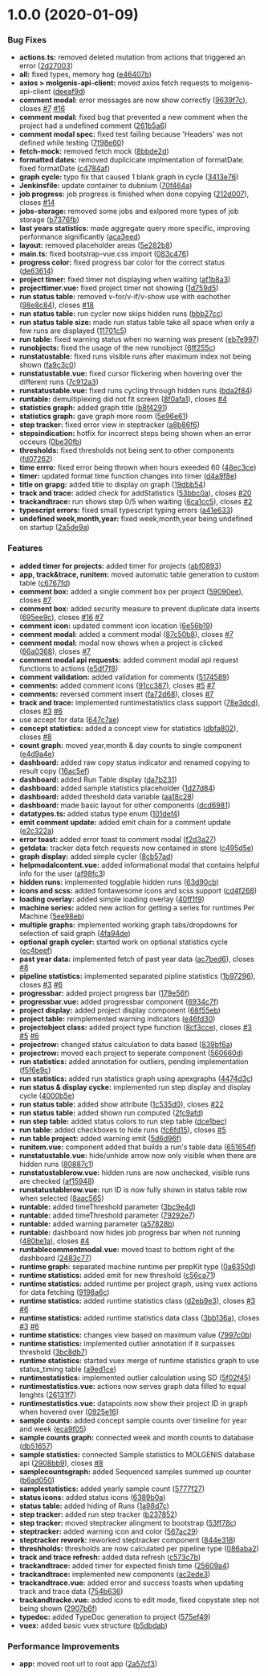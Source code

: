 # 1.0.0 (2020-01-09)


### Bug Fixes

* **actions.ts:** removed deleted mutation from actions that triggered an error ([2d27003](https://github.com/molgenis/molgenis-app-pipeline-dashboard/commit/2d27003))
* **all:** fixed types, memory hog ([e46407b](https://github.com/molgenis/molgenis-app-pipeline-dashboard/commit/e46407b))
* **axios > molgenis-api-client:** moved axios fetch requests to molgenis-api-client ([deeaf9d](https://github.com/molgenis/molgenis-app-pipeline-dashboard/commit/deeaf9d))
* **comment modal:** error messages are now show correctly ([9639f7c](https://github.com/molgenis/molgenis-app-pipeline-dashboard/commit/9639f7c)), closes [#7](https://github.com/molgenis/molgenis-app-pipeline-dashboard/issues/7) [#16](https://github.com/molgenis/molgenis-app-pipeline-dashboard/issues/16)
* **comment modal:** fixed bug that prevented a new comment when the project had a undefined comment ([261b5a6](https://github.com/molgenis/molgenis-app-pipeline-dashboard/commit/261b5a6))
* **comment modal spec:** fixed test failing because 'Headers' was not defined while testing ([7f98e60](https://github.com/molgenis/molgenis-app-pipeline-dashboard/commit/7f98e60))
* **fetch-mock:** removed fetch mock ([8bbde2d](https://github.com/molgenis/molgenis-app-pipeline-dashboard/commit/8bbde2d))
* **formatted dates:** removed duplicicate implmentation of formatDate. fixed formatDate ([c4784af](https://github.com/molgenis/molgenis-app-pipeline-dashboard/commit/c4784af))
* **graph cycle:** typo fix that caused 1 blank graph in cycle ([3413e76](https://github.com/molgenis/molgenis-app-pipeline-dashboard/commit/3413e76))
* **Jenkinsfile:** update container to dubnium ([70f464a](https://github.com/molgenis/molgenis-app-pipeline-dashboard/commit/70f464a))
* **job progress:** job progress is finished when done copying ([212d007](https://github.com/molgenis/molgenis-app-pipeline-dashboard/commit/212d007)), closes [#14](https://github.com/molgenis/molgenis-app-pipeline-dashboard/issues/14)
* **jobs-storage:** removed some jobs and exlpored more types of job storage ([b7376fb](https://github.com/molgenis/molgenis-app-pipeline-dashboard/commit/b7376fb))
* **last years statistics:** made aggregate query more specific, improving performance significantly ([aca3eed](https://github.com/molgenis/molgenis-app-pipeline-dashboard/commit/aca3eed))
* **layout:** removed placeholder areas ([5e282b8](https://github.com/molgenis/molgenis-app-pipeline-dashboard/commit/5e282b8))
* **main.ts:** fixed bootstrap-vue.css import ([083c476](https://github.com/molgenis/molgenis-app-pipeline-dashboard/commit/083c476))
* **progress color:** fixed progress bar color for the correct status ([de63614](https://github.com/molgenis/molgenis-app-pipeline-dashboard/commit/de63614))
* **project timer:** fixed timer not displaying when waiting ([af1b8a3](https://github.com/molgenis/molgenis-app-pipeline-dashboard/commit/af1b8a3))
* **projecttimer.vue:** fixed project timer not showing ([1d759d5](https://github.com/molgenis/molgenis-app-pipeline-dashboard/commit/1d759d5))
* **run status table:** removed v-for/v-if/v-show use with eachother ([98e8c84](https://github.com/molgenis/molgenis-app-pipeline-dashboard/commit/98e8c84)), closes [#18](https://github.com/molgenis/molgenis-app-pipeline-dashboard/issues/18)
* **run status table:** run cycler now skips hidden runs ([bbb27cc](https://github.com/molgenis/molgenis-app-pipeline-dashboard/commit/bbb27cc))
* **run status table size:** made run status table take all space when only a few runs are displayed ([11701c5](https://github.com/molgenis/molgenis-app-pipeline-dashboard/commit/11701c5))
* **run table:** fixed warning status when no warning was present ([eb7e997](https://github.com/molgenis/molgenis-app-pipeline-dashboard/commit/eb7e997))
* **runobjects:** fixed the usage of the new runobject ([6ff255c](https://github.com/molgenis/molgenis-app-pipeline-dashboard/commit/6ff255c))
* **runstatustable:** fixed runs visible runs after maximum index not being shown ([fa9c3c0](https://github.com/molgenis/molgenis-app-pipeline-dashboard/commit/fa9c3c0))
* **runstatustable.vue:** fixed cursor flickering when hovering over the different runs ([7c912a3](https://github.com/molgenis/molgenis-app-pipeline-dashboard/commit/7c912a3))
* **runstatustable.vue:** fixed runs cycling through hidden runs ([bda2f84](https://github.com/molgenis/molgenis-app-pipeline-dashboard/commit/bda2f84))
* **runtable:** demultiplexing did not fit screen ([8f0afa1](https://github.com/molgenis/molgenis-app-pipeline-dashboard/commit/8f0afa1)), closes [#4](https://github.com/molgenis/molgenis-app-pipeline-dashboard/issues/4)
* **statistics graph:** added graph title ([b8f4291](https://github.com/molgenis/molgenis-app-pipeline-dashboard/commit/b8f4291))
* **statistics graph:** gave graph more room ([5e96e61](https://github.com/molgenis/molgenis-app-pipeline-dashboard/commit/5e96e61))
* **step tracker:** fixed error view in steptracker ([a8b86f6](https://github.com/molgenis/molgenis-app-pipeline-dashboard/commit/a8b86f6))
* **stepsindication:** hotfix for incorrect steps being shown when an error occeurs ([0be30fb](https://github.com/molgenis/molgenis-app-pipeline-dashboard/commit/0be30fb))
* **thresholds:** fixed thresholds not being sent to other components ([fd07262](https://github.com/molgenis/molgenis-app-pipeline-dashboard/commit/fd07262))
* **time errro:** fixed error being thrown when hours exeeded 60 ([48ec3ce](https://github.com/molgenis/molgenis-app-pipeline-dashboard/commit/48ec3ce))
* **timer:** updated format time function changes into timer ([d4a9f8e](https://github.com/molgenis/molgenis-app-pipeline-dashboard/commit/d4a9f8e))
* **title on grapg:** added title to display on graph ([19dbb54](https://github.com/molgenis/molgenis-app-pipeline-dashboard/commit/19dbb54))
* **track and trace:** added check for addStatistics ([53bbc0a](https://github.com/molgenis/molgenis-app-pipeline-dashboard/commit/53bbc0a)), closes [#20](https://github.com/molgenis/molgenis-app-pipeline-dashboard/issues/20)
* **trackandtrace:** run shows step 0/5 when waiting ([6ca1cc5](https://github.com/molgenis/molgenis-app-pipeline-dashboard/commit/6ca1cc5)), closes [#2](https://github.com/molgenis/molgenis-app-pipeline-dashboard/issues/2)
* **typescript errors:** fixed small typescript typing errors ([a41e633](https://github.com/molgenis/molgenis-app-pipeline-dashboard/commit/a41e633))
* **undefined week,month,year:** fixed week,month,year being undefined on startup ([2a5de9a](https://github.com/molgenis/molgenis-app-pipeline-dashboard/commit/2a5de9a))


### Features

* **added timer for projects:** added timer for projects ([abf0893](https://github.com/molgenis/molgenis-app-pipeline-dashboard/commit/abf0893))
* **app, track&trace, runitem:** moved automatic table generation to custom table ([c6767fd](https://github.com/molgenis/molgenis-app-pipeline-dashboard/commit/c6767fd))
* **comment box:** added a single comment box per project ([59090ee](https://github.com/molgenis/molgenis-app-pipeline-dashboard/commit/59090ee)), closes [#7](https://github.com/molgenis/molgenis-app-pipeline-dashboard/issues/7)
* **comment box:** added security measure to prevent duplicate data inserts ([695ee9c](https://github.com/molgenis/molgenis-app-pipeline-dashboard/commit/695ee9c)), closes [#16](https://github.com/molgenis/molgenis-app-pipeline-dashboard/issues/16) [#7](https://github.com/molgenis/molgenis-app-pipeline-dashboard/issues/7)
* **comment icon:** updated comment icon location ([6e56b19](https://github.com/molgenis/molgenis-app-pipeline-dashboard/commit/6e56b19))
* **comment modal:** added a comment modal ([87c50b8](https://github.com/molgenis/molgenis-app-pipeline-dashboard/commit/87c50b8)), closes [#7](https://github.com/molgenis/molgenis-app-pipeline-dashboard/issues/7)
* **comment modal:** modal now shows when a project is clicked ([66a0368](https://github.com/molgenis/molgenis-app-pipeline-dashboard/commit/66a0368)), closes [#7](https://github.com/molgenis/molgenis-app-pipeline-dashboard/issues/7)
* **comment modal api requests:** added comment modal api request functions to actions ([e5df7f8](https://github.com/molgenis/molgenis-app-pipeline-dashboard/commit/e5df7f8))
* **comment validation:** added validation for comments ([5174589](https://github.com/molgenis/molgenis-app-pipeline-dashboard/commit/5174589))
* **comments:** added comment icons ([91cc387](https://github.com/molgenis/molgenis-app-pipeline-dashboard/commit/91cc387)), closes [#5](https://github.com/molgenis/molgenis-app-pipeline-dashboard/issues/5) [#7](https://github.com/molgenis/molgenis-app-pipeline-dashboard/issues/7)
* **comments:** reversed comment insert ([fa72d68](https://github.com/molgenis/molgenis-app-pipeline-dashboard/commit/fa72d68)), closes [#7](https://github.com/molgenis/molgenis-app-pipeline-dashboard/issues/7)
* **track and trace:** implemented runtimestatistics class support ([78e3dcd](https://github.com/molgenis/molgenis-app-pipeline-dashboard/commit/78e3dcd)), closes [#3](https://github.com/molgenis/molgenis-app-pipeline-dashboard/issues/3) [#6](https://github.com/molgenis/molgenis-app-pipeline-dashboard/issues/6)
* use accept for data ([647c7ae](https://github.com/molgenis/molgenis-app-pipeline-dashboard/commit/647c7ae))
* **concept statistics:** added a concept view for statistics ([dbfa802](https://github.com/molgenis/molgenis-app-pipeline-dashboard/commit/dbfa802)), closes [#8](https://github.com/molgenis/molgenis-app-pipeline-dashboard/issues/8)
* **count graph:** moved year,month & day counts to single component ([e4d9a4e](https://github.com/molgenis/molgenis-app-pipeline-dashboard/commit/e4d9a4e))
* **dashboard:** added raw copy status indicator and renamed copying to result copy ([16ac5ef](https://github.com/molgenis/molgenis-app-pipeline-dashboard/commit/16ac5ef))
* **dashboard:** added Run Table display ([da7b231](https://github.com/molgenis/molgenis-app-pipeline-dashboard/commit/da7b231))
* **dashboard:** added sample statistics placeholder ([1d27d84](https://github.com/molgenis/molgenis-app-pipeline-dashboard/commit/1d27d84))
* **dashboard:** added threshold data variable ([aa18c28](https://github.com/molgenis/molgenis-app-pipeline-dashboard/commit/aa18c28))
* **dashboard:** made basic layout for other components ([dcd6981](https://github.com/molgenis/molgenis-app-pipeline-dashboard/commit/dcd6981))
* **datatypes.ts:** added status type enum ([101def4](https://github.com/molgenis/molgenis-app-pipeline-dashboard/commit/101def4))
* **emit comment update:** added emit chain for a comment update ([e2c322a](https://github.com/molgenis/molgenis-app-pipeline-dashboard/commit/e2c322a))
* **error toast:** added error toast to comment modal ([f2d3a27](https://github.com/molgenis/molgenis-app-pipeline-dashboard/commit/f2d3a27))
* **getdata:** tracker data fetch requests now contained in store ([c495d5e](https://github.com/molgenis/molgenis-app-pipeline-dashboard/commit/c495d5e))
* **graph display:** added simple cycler ([8cb57ad](https://github.com/molgenis/molgenis-app-pipeline-dashboard/commit/8cb57ad))
* **helpmodalcontent.vue:** added informational modal that contains helpful info for the user ([af98fc3](https://github.com/molgenis/molgenis-app-pipeline-dashboard/commit/af98fc3))
* **hidden runs:** implemented togglable hidden runs ([63d90cb](https://github.com/molgenis/molgenis-app-pipeline-dashboard/commit/63d90cb))
* **icons and scss:** added fontawesome icons and scss support ([cd4f268](https://github.com/molgenis/molgenis-app-pipeline-dashboard/commit/cd4f268))
* **loading overlay:** added simple loading overlay ([40ff1f9](https://github.com/molgenis/molgenis-app-pipeline-dashboard/commit/40ff1f9))
* **machine series:** added new action for getting a series for runtimes Per Machine ([5ee98eb](https://github.com/molgenis/molgenis-app-pipeline-dashboard/commit/5ee98eb))
* **multiple graphs:** implemented working graph tabs/dropdowns for selection of said graph ([4fa94de](https://github.com/molgenis/molgenis-app-pipeline-dashboard/commit/4fa94de))
* **optional graph cycler:** started work on optional statistics cycle ([ec4beef](https://github.com/molgenis/molgenis-app-pipeline-dashboard/commit/ec4beef))
* **past year data:** implemented fetch of past year data ([ac7bed6](https://github.com/molgenis/molgenis-app-pipeline-dashboard/commit/ac7bed6)), closes [#8](https://github.com/molgenis/molgenis-app-pipeline-dashboard/issues/8)
* **pipeline statistics:** implemented separated pipline statistics ([1b97296](https://github.com/molgenis/molgenis-app-pipeline-dashboard/commit/1b97296)), closes [#3](https://github.com/molgenis/molgenis-app-pipeline-dashboard/issues/3) [#6](https://github.com/molgenis/molgenis-app-pipeline-dashboard/issues/6)
* **progressbar:** added project progress bar ([179e56f](https://github.com/molgenis/molgenis-app-pipeline-dashboard/commit/179e56f))
* **progressbar.vue:** added progressbar component ([6934c7f](https://github.com/molgenis/molgenis-app-pipeline-dashboard/commit/6934c7f))
* **project display:** added project display component ([68f55eb](https://github.com/molgenis/molgenis-app-pipeline-dashboard/commit/68f55eb))
* **project table:** reimplemented warning indicators ([e46fd30](https://github.com/molgenis/molgenis-app-pipeline-dashboard/commit/e46fd30))
* **projectobject class:** added project type function ([8cf3cce](https://github.com/molgenis/molgenis-app-pipeline-dashboard/commit/8cf3cce)), closes [#3](https://github.com/molgenis/molgenis-app-pipeline-dashboard/issues/3) [#5](https://github.com/molgenis/molgenis-app-pipeline-dashboard/issues/5) [#6](https://github.com/molgenis/molgenis-app-pipeline-dashboard/issues/6)
* **projectrow:** changed status calculation to data based ([839bf6a](https://github.com/molgenis/molgenis-app-pipeline-dashboard/commit/839bf6a))
* **projectrow:** moved each project to seperate component ([560660d](https://github.com/molgenis/molgenis-app-pipeline-dashboard/commit/560660d))
* **run statistics:** added annotation for outliers, pending implementation ([f5f6e9c](https://github.com/molgenis/molgenis-app-pipeline-dashboard/commit/f5f6e9c))
* **run statistics:** added run statistics graph using apexgraphs ([4474d3c](https://github.com/molgenis/molgenis-app-pipeline-dashboard/commit/4474d3c))
* **run status & display cycke:** implemented run step display and display cycle ([4000b5e](https://github.com/molgenis/molgenis-app-pipeline-dashboard/commit/4000b5e))
* **run status table:** added show attribute ([1c535d0](https://github.com/molgenis/molgenis-app-pipeline-dashboard/commit/1c535d0)), closes [#22](https://github.com/molgenis/molgenis-app-pipeline-dashboard/issues/22)
* **run status table:** added shown run computed ([2fc9afd](https://github.com/molgenis/molgenis-app-pipeline-dashboard/commit/2fc9afd))
* **run step table:** added status colors to run step table ([dce1bec](https://github.com/molgenis/molgenis-app-pipeline-dashboard/commit/dce1bec))
* **run table:** added checkboxes to hide runs ([fc6fd15](https://github.com/molgenis/molgenis-app-pipeline-dashboard/commit/fc6fd15)), closes [#5](https://github.com/molgenis/molgenis-app-pipeline-dashboard/issues/5)
* **run table project:** added warning emit ([5d6d96f](https://github.com/molgenis/molgenis-app-pipeline-dashboard/commit/5d6d96f))
* **runitem.vue:** component added that builds a run's table data ([651654f](https://github.com/molgenis/molgenis-app-pipeline-dashboard/commit/651654f))
* **runstatustable.vue:** hide/unhide arrow now only visible when there are hidden runs ([80887c1](https://github.com/molgenis/molgenis-app-pipeline-dashboard/commit/80887c1))
* **runstatustablerow.vue:** hidden runs are now unchecked, visible runs are checked ([af15948](https://github.com/molgenis/molgenis-app-pipeline-dashboard/commit/af15948))
* **runstatustablerow.vue:** run ID is now fully shown in status table row when selected ([8aac565](https://github.com/molgenis/molgenis-app-pipeline-dashboard/commit/8aac565))
* **runtable:** added timeThreshold parameter ([3bc9e4d](https://github.com/molgenis/molgenis-app-pipeline-dashboard/commit/3bc9e4d))
* **runtable:** added timeThreshold parameter ([79292e7](https://github.com/molgenis/molgenis-app-pipeline-dashboard/commit/79292e7))
* **runtable:** added warning parameter ([a57828b](https://github.com/molgenis/molgenis-app-pipeline-dashboard/commit/a57828b))
* **runtable:** dashboard now hides job progress bar when not running ([480be1a](https://github.com/molgenis/molgenis-app-pipeline-dashboard/commit/480be1a)), closes [#4](https://github.com/molgenis/molgenis-app-pipeline-dashboard/issues/4)
* **runtablecommentmodal.vue:** moved toast to bottom right of the dashboard ([2483c77](https://github.com/molgenis/molgenis-app-pipeline-dashboard/commit/2483c77))
* **runtime graph:** separated machine runtime per prepKit type ([0a6350d](https://github.com/molgenis/molgenis-app-pipeline-dashboard/commit/0a6350d))
* **runtime statistics:** added emit for new threshold ([c56ca71](https://github.com/molgenis/molgenis-app-pipeline-dashboard/commit/c56ca71))
* **runtime statistics:** added runtime per project graph, using vuex actions for data fetching ([9198a6c](https://github.com/molgenis/molgenis-app-pipeline-dashboard/commit/9198a6c))
* **runtime statistics:** added runtime statistics class ([d2eb9e3](https://github.com/molgenis/molgenis-app-pipeline-dashboard/commit/d2eb9e3)), closes [#3](https://github.com/molgenis/molgenis-app-pipeline-dashboard/issues/3) [#6](https://github.com/molgenis/molgenis-app-pipeline-dashboard/issues/6)
* **runtime statistics:** added runtime statistics data class ([3bb136a](https://github.com/molgenis/molgenis-app-pipeline-dashboard/commit/3bb136a)), closes [#3](https://github.com/molgenis/molgenis-app-pipeline-dashboard/issues/3) [#6](https://github.com/molgenis/molgenis-app-pipeline-dashboard/issues/6)
* **runtime statistics:** changes view based on maximum value ([7997c0b](https://github.com/molgenis/molgenis-app-pipeline-dashboard/commit/7997c0b))
* **runtime statistics:** implemented outlier annotation if it surpasses threshold ([3bc8db7](https://github.com/molgenis/molgenis-app-pipeline-dashboard/commit/3bc8db7))
* **runtime statistics:** started vuex merge of runtime statistics graph to use status_timing table ([a9ed1ce](https://github.com/molgenis/molgenis-app-pipeline-dashboard/commit/a9ed1ce))
* **runtimestatistics:** implemented outlier calculation using SD ([5f02f45](https://github.com/molgenis/molgenis-app-pipeline-dashboard/commit/5f02f45))
* **runtimestatistics.vue:** actions now serves graph data filled to equal lenghts ([26131f7](https://github.com/molgenis/molgenis-app-pipeline-dashboard/commit/26131f7))
* **runtimestatistics.vue:** datapoints now show their project ID in graph when hovered over ([0925e16](https://github.com/molgenis/molgenis-app-pipeline-dashboard/commit/0925e16))
* **sample counts:** added concept sample counts over timeline for year and week ([eca9f05](https://github.com/molgenis/molgenis-app-pipeline-dashboard/commit/eca9f05))
* **sample counts graph:** connected week and month counts to database ([db51657](https://github.com/molgenis/molgenis-app-pipeline-dashboard/commit/db51657))
* **sample statistics:** connected Sample statistics to MOLGENIS database api ([2908bb9](https://github.com/molgenis/molgenis-app-pipeline-dashboard/commit/2908bb9)), closes [#8](https://github.com/molgenis/molgenis-app-pipeline-dashboard/issues/8)
* **samplecountsgraph:** added Sequenced samples summed up counter ([b6ad050](https://github.com/molgenis/molgenis-app-pipeline-dashboard/commit/b6ad050))
* **samplestatistics:** added yearly sample count ([5777f27](https://github.com/molgenis/molgenis-app-pipeline-dashboard/commit/5777f27))
* **status icons:** added status icons ([6389b0a](https://github.com/molgenis/molgenis-app-pipeline-dashboard/commit/6389b0a))
* **status table:** added hiding of Runs ([1a98d7c](https://github.com/molgenis/molgenis-app-pipeline-dashboard/commit/1a98d7c))
* **step tracker:** added run step tracker ([b237852](https://github.com/molgenis/molgenis-app-pipeline-dashboard/commit/b237852))
* **step tracker:** moved steptracker alingment to bootstrap ([53ff78c](https://github.com/molgenis/molgenis-app-pipeline-dashboard/commit/53ff78c))
* **steptracker:** added warning icon and color ([567ac29](https://github.com/molgenis/molgenis-app-pipeline-dashboard/commit/567ac29))
* **steptracker rework:** reworked steptracker component ([844e318](https://github.com/molgenis/molgenis-app-pipeline-dashboard/commit/844e318))
* **threshholds:** thresholds are now calculated per pipeline type ([086aba2](https://github.com/molgenis/molgenis-app-pipeline-dashboard/commit/086aba2))
* **track and trace refresh:** added data refresh ([c573c7b](https://github.com/molgenis/molgenis-app-pipeline-dashboard/commit/c573c7b))
* **trackandtrace:** added timer for expected finish time ([25609a4](https://github.com/molgenis/molgenis-app-pipeline-dashboard/commit/25609a4))
* **trackandtrace:** implemented new components ([ac2ede3](https://github.com/molgenis/molgenis-app-pipeline-dashboard/commit/ac2ede3))
* **trackandtrace.vue:** added error and success toasts when updating track and trace data ([754b636](https://github.com/molgenis/molgenis-app-pipeline-dashboard/commit/754b636))
* **trackandtracke.vue:** added icons to edit mode, fixed copystate step not being shown ([2907b6f](https://github.com/molgenis/molgenis-app-pipeline-dashboard/commit/2907b6f))
* **typedoc:** added TypeDoc generation to project ([575ef49](https://github.com/molgenis/molgenis-app-pipeline-dashboard/commit/575ef49))
* **vuex:** added basic vuex structure ([b5dbdab](https://github.com/molgenis/molgenis-app-pipeline-dashboard/commit/b5dbdab))


### Performance Improvements

* **app:** moved root url to root app ([2a57cf3](https://github.com/molgenis/molgenis-app-pipeline-dashboard/commit/2a57cf3))
